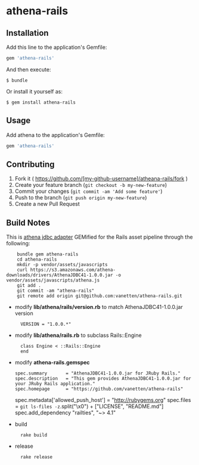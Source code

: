 # athena-rails

## Installation

Add this line to the application's Gemfile:

```ruby
gem 'athena-rails'
```

And then execute:

    $ bundle

Or install it yourself as:

    $ gem install athena-rails

## Usage

Add athena to the application's Gemfile:

```ruby
gem 'athena-rails'
```

## Contributing

1. Fork it ( https://github.com/[my-github-username]/atheana-rails/fork )
2. Create your feature branch (`git checkout -b my-new-feature`)
3. Commit your changes (`git commit -am 'Add some feature'`)
4. Push to the branch (`git push origin my-new-feature`)
5. Create a new Pull Request

## Build Notes

This is [athena jdbc adapter](http://docs.aws.amazon.com/athena/latest/ug/connect-with-jdbc.html) GEMified for the Rails asset pipeline through the following:

		bundle gem athena-rails
		cd athena-rails
		mkdir -p vendor/assets/javascripts
		curl https://s3.amazonaws.com/athena-downloads/drivers/AthenaJDBC41-1.0.0.jar -o vendor/assets/javascripts/athena.js
		git add .
		git commit -am "athena-rails"
		git remote add origin git@github.com:vanetten/athena-rails.git

* modify **lib/athena/rails/version.rb** to match AthenaJDBC41-1.0.0.jar version

		VERSION = "1.0.0.*"

* modify **lib/athena/rails.rb** to subclass Rails::Engine

		class Engine < ::Rails::Engine
		end

* modify **athena-rails.gemspec**

	  spec.summary       = "AthenaJDBC41-1.0.0.jar for JRuby Rails."
	  spec.description   = "This gem provides AthenaJDBC41-1.0.0.jar for your JRuby Rails application."
	  spec.homepage      = "https://github.com/vanetten/athena-rails"
  	spec.metadata['allowed_push_host'] = "http://rubygems.org"
	  spec.files         = `git ls-files -z`.split("\x0") + ["LICENSE", "README.md"]
		spec.add_dependency "railties", "~> 4.1"

* build

		rake build

* release

		rake release
